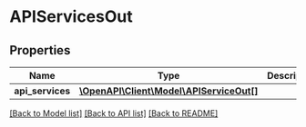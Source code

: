 # APIServicesOut

## Properties
Name | Type | Description | Notes
------------ | ------------- | ------------- | -------------
**api_services** | [**\OpenAPI\Client\Model\APIServiceOut[]**](APIServiceOut.md) |  | [optional] 

[[Back to Model list]](../README.md#documentation-for-models) [[Back to API list]](../README.md#documentation-for-api-endpoints) [[Back to README]](../README.md)


